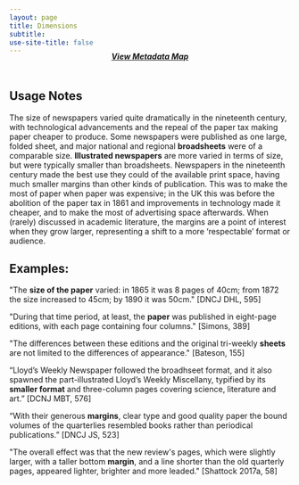 ```yaml
---
layout: page
title: Dimensions
subtitle:  
use-site-title: false
---
```


<h4 style="text-align:center;font-style:italic;margin-top:-20px;margin-bottom:50px;"><a href="../../maps/dimensions">View Metadata Map</a></h4>

## Usage Notes

The size of newspapers varied quite dramatically in the nineteenth century, with technological advancements and the repeal of the paper tax making paper cheaper to produce. Some newspapers were published as one large, folded sheet, and major national and regional **broadsheets** were of a comparable size. **Illustrated newspapers** are more varied in terms of size, but were typically smaller than broadsheets. Newspapers in the nineteenth century made the best use they 
could of the available print space, having much smaller margins than other kinds of publication. This was to make the most of 
paper when paper was expensive; in the UK this was before the abolition of the paper tax in 1861 and improvements in technology made it 
cheaper, and to make the most of advertising space afterwards. When (rarely) discussed in academic literature, the 
margins are a point of interest when they grow larger, representing a shift to a more ‘respectable’ format or audience. 

## Examples:

"The **size of the paper** varied: in 1865 it was 8 pages of 40cm; from 1872 the size increased to 45cm; by 1890 it was 50cm." \[DNCJ DHL, 595\]  
  
"During that time period, at least, the **paper** was published in eight-page editions, with each page containing four columns." \[Simons, 389\]  
  
"The differences between these editions and the original tri-weekly **sheets** are not limited to the differences of appearance." \[Bateson, 155\]  
  
“Lloyd’s Weekly Newspaper followed the broadhseet format, and it also spawned the part-illustrated Lloyd’s Weekly Miscellany, 
typified by its **smaller format** and three-column pages covering science, literature and art.” \[DCNJ MBT, 576\]
  
“With their generous **margins**, clear type and good quality paper the bound volumes of the quarterlies 
resembled books rather than periodical publications.” \[DNCJ JS, 523\]  
  
"The overall effect was that the new review's pages, which were slightly larger, with a taller bottom **margin**, 
and a line shorter than the old quarterly pages, appeared lighter, brighter and more leaded." \[Shattock 2017a, 58\]
